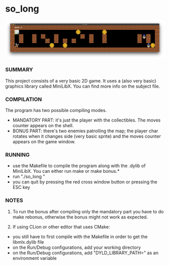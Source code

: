 # so_long

![screenshot](screenshot.png)

### SUMMARY
This project consists of a very basic 2D game. It uses a (also very basic) graphics library called MiniLibX. You can find more info on the subject file.

### COMPILATION
The program has two possible compiling modes.
 - MANDATORY PART: it's just the player with the collectibles. The moves counter appears on the shell.
 - BONUS PART: there's two enemies patrolling the map; the player char rotates when it changes side (very basic sprite) and the moves counter appears on the game window.

### RUNNING
 - use the Makefile to compile the program along with the .dylib of MiniLibX. You can either run make or make bonus.\*
 - run "./so_long <valid map.ber file>"
 - you can quit by pressing the red cross window button or pressing the ESC key

### NOTES
1) To run the bonus after compiling only the mandatory part you have to do make rebonus, otherwise the bonus might not work as expected.
 
2) If using CLion or other editor that uses CMake:
- you still have to first compile with the Makefile in order to get the libmlx.dylib file
- on the Run/Debug configurations, add your working directory 
- on the Run/Debug configurations, add "DYLD_LIBRARY_PATH=<working directory>" as an environment variable
